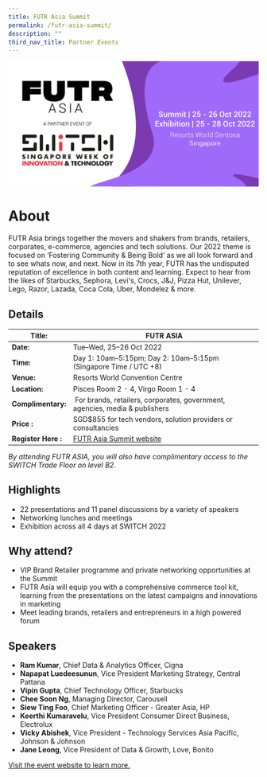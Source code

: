 ```yaml
---
title: FUTR Asia Summit
permalink: /futr-asia-summit/
description: ""
third_nav_title: Partner Events
---
```

![FUTR ASIA AT SWITCH 2022](/images/ASIA-banner-eventbrite.png)
# **About**
FUTR Asia brings together the movers and shakers from brands, retailers, corporates, e-commerce, agencies and tech solutions. Our 2022 theme is focused on ‘Fostering Community & Being Bold’ as we all look forward and to see whats now, and next. Now in its 7th year, FUTR has the undisputed reputation of excellence in both content and learning. Expect to hear from the likes of Starbucks, Sephora, Levi's, Crocs, J&J, Pizza Hut, Unilever, Lego, Razor, Lazada, Coca Cola, Uber, Mondelez & more.
## **Details**

| **Title:** | FUTR ASIA |
| -------- | -------- |
|**Date:** | Tue–Wed, 25–26 Oct 2022 |
| **Time:**    | Day 1: 10am–5:15pm; Day 2: 10am–5:15pm (Singapore Time / UTC +8) |
|**Venue:** | Resorts World Convention Centre |
|**Location:** | Pisces Room 2 - 4, Virgo Room 1 - 4 |
|**Complimentary:** | For brands, retailers, corporates, government, agencies, media & publishers |
|**Price :** | SGD$855 for tech vendors, solution providers or consultancies |
|**Register Here :** | [FUTR Asia Summit website](https://futr.today/singapore/) |

*By attending FUTR ASIA, you will also have complimentary access to the SWITCH Trade Floor on level B2.*

## **Highlights**
* 22 presentations and 11 panel discussions by a variety of speakers
* Networking lunches and meetings
* Exhibition across all 4 days at SWITCH 2022

## **Why attend?**
* VIP Brand Retailer programme and private networking opportunities at the Summit 
* FUTR Asia will equip you with a comprehensive commerce tool kit, learning from the presentations on the latest campaigns and innovations in marketing
* Meet leading brands, retailers and entrepreneurs in a high powered forum

## **Speakers**
* **Ram Kumar**, Chief Data & Analytics Officer, Cigna 
* **Napapat Luedeesunun**, Vice President Marketing Strategy, Central Pattana
* **Vipin Gupta**, Chief Technology Officer, Starbucks
* **Chee Soon Ng**, Managing Director, Carousell
* **Siew Ting Foo**, Chief Marketing Officer - Greater Asia, HP 
* **Keerthi Kumaravelu**, Vice President Consumer Direct Business, Electrolux 
* **Vicky Abishek**, Vice President - Technology Services Asia Pacific, Johnson & Johnson
* **Jane Leong**, Vice President of Data & Growth, Love, Bonito

[Visit the event website to learn more. ](https://futr.today/singapore/)